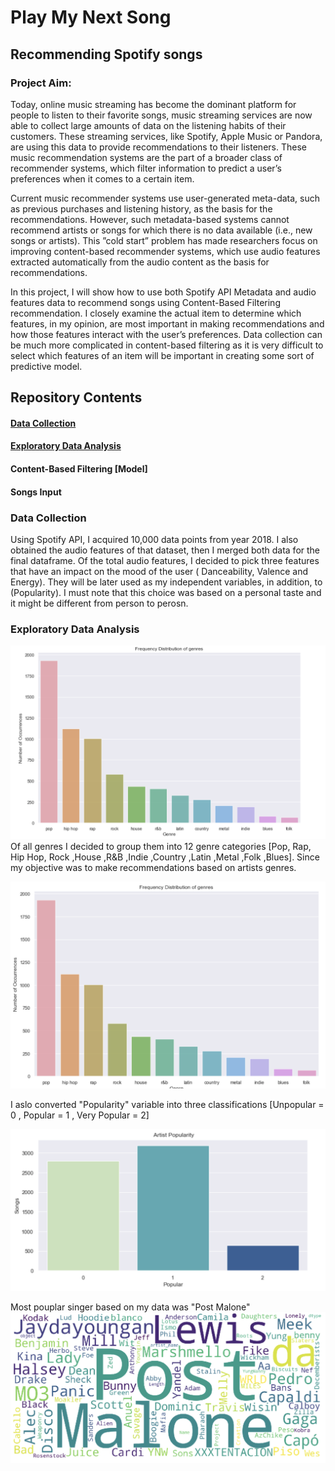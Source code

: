 # Play My Next Song
## Recommending Spotify songs 
### Project Aim: 

Today,  online music streaming has become the dominant platform for people to listen to their favorite songs, music streaming services are now able to collect large amounts of data on the listening habits of their customers. These streaming services, like Spotify, Apple Music or Pandora, are using this data to provide recommendations to their listeners. These music recommendation systems are the part of a broader class of recommender systems, which filter information to predict a user’s preferences when it comes to a certain item.

Current music recommender systems use user-generated meta-data, such as previous purchases and listening history, as the basis for the recommendations. However, such metadata-based systems cannot recommend artists or songs for which there is no data available (i.e., new songs or artists). This ”cold start” problem has made researchers focus on improving content-based recommender systems, which use audio features extracted automatically from the audio content as the basis for recommendations.

In this project, I will show how to use both Spotify API Metadata and audio features data to recommend songs using Content-Based Filtering recommendation. I closely examine the actual item to determine which features, in my opinion, are most important in making recommendations and how those features interact with the user’s preferences. Data collection can be much more complicated in content-based filtering as it is very difficult to select which features of an item will be important in creating some sort of predictive model.

## Repository Contents

#### [Data Collection](https://github.com/moudi85/Music-Recommender-/blob/master/README.md#data-collection-1)
#### [Exploratory Data Analysis](https://github.com/moudi85/Music-Recommender-/blob/master/README.md#exploratory-data-analysis-1) 
#### Content-Based Filtering [Model]
#### Songs Input

### Data Collection 
Using Spotify API, I acquired 10,000 data points from year 2018. I also obtained the audio features of that dataset, then I merged both data for the final dataframe. Of the total audio features, I decided to pick three features that have an impact on the mood of the user ( Danceability, Valence and Energy). They will be later used as my independent variables, in addition, to (Popularity). I must note that this choice was based on a personal taste and it might be different from person to perosn.


### Exploratory Data Analysis

![Optional Text](https://github.com/moudi85/Music-Recommender-/blob/master/Images/Genres%20distribution%20.png)
Of all genres I decided to group them into 12 genre categories [Pop, Rap, Hip Hop, Rock ,House ,R&B ,Indie ,Country ,Latin ,Metal ,Folk ,Blues]. Since my objective was to make recommendations based on artists genres.

![Optional Text](https://github.com/moudi85/Music-Recommender-/blob/master/Images/Genres%20Distributions%20.png)

I aslo converted "Popularity" variable into three classifications [Unpopular = 0 , Popular = 1 , Very Popular = 2]

![Optional Text](https://github.com/moudi85/Music-Recommender-/blob/master/Images/Artist%20Popularity%20.png)

Most pouplar singer based on my data was "Post Malone" 
![](https://github.com/moudi85/Music-Recommender-/blob/master/Images/Popular%20artist.png)













